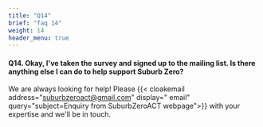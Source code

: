 ```yaml
---
title: "Q14"
brief: "faq 14"
weight: 14
header_menu: true
--- 
```

####  Q14. Okay, I've taken the survey and signed up to the mailing list.  Is there anything else I can do to help support Suburb Zero?

 We are always looking for help! Please     {{< cloakemail address="suburbzeroact@gmail.com" display=" email" query="subject=Enquiry from SuburbZeroACT webpage">}} with your expertise and we'll be in touch. 
 